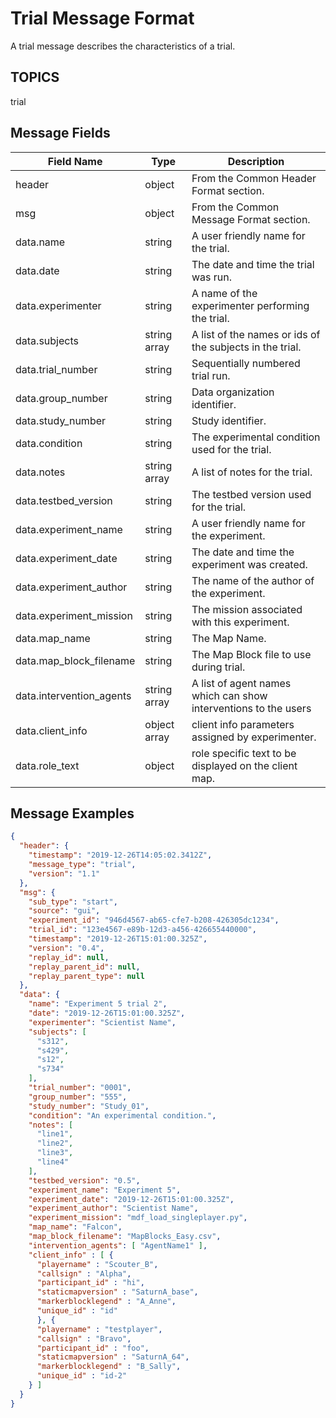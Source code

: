 # Trial Message Format
A trial message describes the characteristics of a trial.  

## TOPICS

trial

## Message Fields

| Field Name | Type | Description|
 --- | --- | ---
| header | object | From the Common Header Format section.
| msg | object | From the Common Message Format section.
| data.name | string | A user friendly name for the trial.
| data.date | string | The date and time the trial was run.
| data.experimenter | string | A name of the experimenter performing the trial.
| data.subjects | string array | A list of the names or ids of the subjects in the trial.
| data.trial_number | string | Sequentially numbered trial run.
| data.group_number | string | Data organization identifier.
| data.study_number | string | Study identifier.
| data.condition | string | The experimental condition used for the trial.
| data.notes | string array | A list of notes for the trial.
| data.testbed_version | string | The testbed version used for the trial.
| data.experiment_name | string | A user friendly name for the experiment.
| data.experiment_date | string | The date and time the experiment was created.
| data.experiment_author | string | The name of the author of the experiment.
| data.experiment_mission | string | The mission associated with this experiment.
| data.map_name | string | The Map Name.
| data.map_block_filename | string | The Map Block file to use during trial.
| data.intervention_agents | string array | A list of agent names which can show interventions to the users
| data.client_info | object array | client info parameters assigned by experimenter.
| data.role_text | object | role specific text to be displayed on the client map.


## Message Examples
```json
{
  "header": {
    "timestamp": "2019-12-26T14:05:02.3412Z",
    "message_type": "trial",
    "version": "1.1"
  },
  "msg": {
    "sub_type": "start",
    "source": "gui",
    "experiment_id": "946d4567-ab65-cfe7-b208-426305dc1234",
    "trial_id": "123e4567-e89b-12d3-a456-426655440000",
    "timestamp": "2019-12-26T15:01:00.325Z",
    "version": "0.4",
	"replay_id": null,
    "replay_parent_id": null,
	"replay_parent_type": null
  },
  "data": {
    "name": "Experiment 5 trial 2",
    "date": "2019-12-26T15:01:00.325Z",
    "experimenter": "Scientist Name",
    "subjects": [
      "s312",
      "s429",
      "s12",
      "s734"
    ],
    "trial_number": "0001",
    "group_number": "555",
    "study_number": "Study_01",
    "condition": "An experimental condition.",
    "notes": [
      "line1",
      "line2",
      "line3",
      "line4"
    ],
    "testbed_version": "0.5",
    "experiment_name": "Experiment 5",
    "experiment_date": "2019-12-26T15:01:00.325Z",
    "experiment_author": "Scientist Name",
    "experiment_mission": "mdf_load_singleplayer.py",
    "map_name": "Falcon",
    "map_block_filename": "MapBlocks_Easy.csv",
    "intervention_agents": [ "AgentName1" ],
    "client_info" : [ {
      "playername" : "Scouter_B",
      "callsign" : "Alpha",
      "participant_id" : "hi",
      "staticmapversion" : "SaturnA_base",
      "markerblocklegend" : "A_Anne",
      "unique_id" : "id"
      }, {
      "playername" : "testplayer",
      "callsign" : "Bravo",
      "participant_id" : "foo",
      "staticmapversion" : "SaturnA_64",
      "markerblocklegend" : "B_Sally",
      "unique_id" : "id-2"
    } ]
  }
}
```